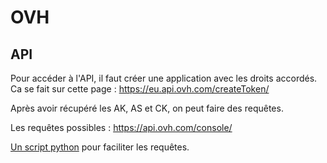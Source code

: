 OVH
===

## API

Pour accéder à l'API, il faut créer une application avec les droits 
accordés. Ca se fait sur cette page : <https://eu.api.ovh.com/createToken/>

Après avoir récupéré les AK, AS et CK, on peut faire des requêtes.

Les requêtes possibles : <https://api.ovh.com/console/>

[Un script python](./api_ovh.py) pour faciliter les requêtes.


